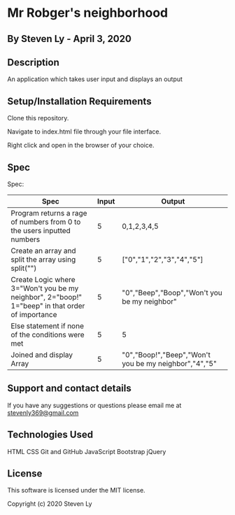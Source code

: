 # Mr Robger's neighborhood


## By Steven Ly - April 3, 2020

## Description
An application which takes user input and displays an output

## Setup/Installation Requirements
Clone this repository.

Navigate to index.html file through your file interface.

Right click and open in the browser of your choice.

## Spec
Spec:

 | Spec  | Input | Output  
 |---|---|---|
 |  Program returns a rage of numbers from 0 to the users inputted numbers |5   | 0,1,2,3,4,5  |
 | Create an array and split the array using split("")  | 5  | ["0","1","2","3","4","5"]  |   |   |
 |  Create Logic where 3="Won't you be my neighbor", 2="boop!" 1="beep" in that order of importance | 5  |"0","Beep","Boop","Won't you be my neighbor"   |
 |  Else statement if none of the conditions were met |5   | 5  |
 |  Joined and display Array |5   | "0","Boop!","Beep","Won't you be my neighbor","4","5"  |
## Support and contact details
If you have any suggestions or questions please email me at stevenly369@gmail.com

## Technologies Used
HTML CSS Git and GitHub JavaScript Bootstrap jQuery

## License
This software is licensed under the MIT license.

Copyright (c) 2020 Steven Ly